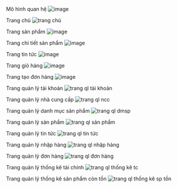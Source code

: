 Mô hình quan hệ
   ![image](https://github.com/user-attachments/assets/04f2f995-b66b-4d98-b8a6-7864234d205b)

Trang chủ
![trang chủ](https://github.com/user-attachments/assets/b5fc99ad-dd28-456c-892d-928dab04ade1)

Trang sản phẩm
![image](https://github.com/user-attachments/assets/502182f7-b185-4a50-b672-e649d47c5206)

Trang chi tiết sản phẩm
![image](https://github.com/user-attachments/assets/7e31551b-4c2d-420a-a317-31b0d032e142)

Trang tin tức
![image](https://github.com/user-attachments/assets/845d149a-323c-4a4f-8740-0312d7a852ea)

Trang giỏ hàng
![image](https://github.com/user-attachments/assets/0f9611eb-580c-4a69-ba45-2d414a797551)

Trang tạo đơn hàng
![image](https://github.com/user-attachments/assets/efd7fbe1-0742-4e33-a706-ab60b97b68e4)

Trang quản lý tài khoản
![trang ql tài khoản](https://github.com/user-attachments/assets/75019bdf-6681-4ffd-a3da-0a884c34dba7)

Trang quản lý nhà cung cấp
![trang ql ncc](https://github.com/user-attachments/assets/862503f3-339e-4422-bb1e-366efbc5967d)

Trang quản lý danh mục sản phẩm
![trang ql dmsp](https://github.com/user-attachments/assets/986623e3-4817-434c-aeaf-1ed0c3d41791)

Trang quản lý sản phẩm
![trang ql sản phẩm](https://github.com/user-attachments/assets/22645383-cbb8-4325-989e-d74b27c9d04b)

Trang quản lý tin tức
![trang ql tin tức](https://github.com/user-attachments/assets/fb0beaa9-9ce7-45cc-b2c1-af7694e47ab7)

Trang quản lý nhập hàng
![trang ql nhập hàng](https://github.com/user-attachments/assets/ed94d760-fe89-4a22-a63f-42a027552282)

Trang quản lý đơn hàng
![trang ql đơn hàng](https://github.com/user-attachments/assets/ff0ef30b-5e94-4c8d-bab6-5c5e62890ea9)

Trang quản lý thống kê tài chính
![trang ql thống kê tc](https://github.com/user-attachments/assets/426bf9cd-627f-40b8-9093-34b792d46d89)

Trang quản lý thống kê sản phẩm còn tồn
![trang ql thống kê sp tồn](https://github.com/user-attachments/assets/64823a0e-7ab9-49be-9bc4-b9e2cdf5865d)

